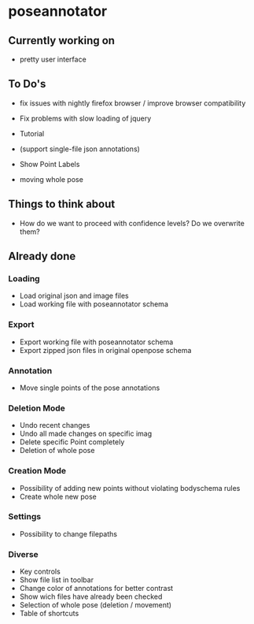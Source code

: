 # poseannotator

## Currently working on
* pretty user interface

## To Do's

* fix issues with nightly firefox browser / improve browser compatibility
* Fix problems with slow loading of jquery

* Tutorial

* (support single-file json annotations)
* Show Point Labels
* moving whole pose

## Things to think about

* How do we want to proceed with confidence levels? Do we overwrite them?

## Already done

  ### Loading
  * Load original json and image files
  * Load working file with poseannotator schema

  ### Export
  * Export working file with poseannotator schema
  * Export zipped json files in original openpose schema

  ### Annotation
  * Move single points of the pose annotations

  ### Deletion Mode
  * Undo recent changes
  * Undo all made changes on specific imag
  * Delete specific Point completely
  * Deletion of whole pose

  ### Creation Mode
  * Possibility of adding new points without violating bodyschema rules
  * Create whole new pose

  ### Settings
  * Possibility to change filepaths

  ### Diverse
  * Key controls
  * Show file list in toolbar
  * Change color of annotations for better contrast
  * Show wich files have already been checked
  * Selection of whole pose (deletion / movement)
  * Table of shortcuts
